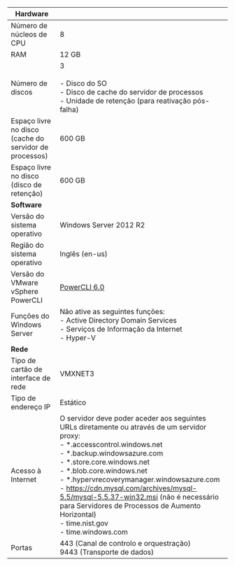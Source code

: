 | **Hardware** | |
| --- |---|
| Número de núcleos de CPU| 8 |
| RAM| 12 GB|
| Número de discos | 3 <br><br> - Disco do SO<br> - Disco de cache do servidor de processos<br> - Unidade de retenção (para reativação pós-falha)|
| Espaço livre no disco (cache do servidor de processos) | 600 GB
| Espaço livre no disco (disco de retenção) | 600 GB|
| **Software** | |
| Versão do sistema operativo | Windows Server 2012 R2 |
| Região do sistema operativo | Inglês (en-us)|
| Versão do VMware vSphere PowerCLI | [PowerCLI 6.0](https://my.vmware.com/web/vmware/details?productId=491&downloadGroup=PCLI600R1 "PowerCLI 6.0")|
| Funções do Windows Server | Não ative as seguintes funções: <br> - Active Directory Domain Services <br>- Serviços de Informação da Internet <br> - Hyper-V |
| **Rede** | |
| Tipo de cartão de interface de rede | VMXNET3 |
| Tipo de endereço IP | Estático |
| Acesso à Internet | O servidor deve poder aceder aos seguintes URLs diretamente ou através de um servidor proxy: <br> - \*.accesscontrol.windows.net<br> - \*.backup.windowsazure.com <br>- \*.store.core.windows.net<br> - \*.blob.core.windows.net<br> - \*.hypervrecoverymanager.windowsazure.com <br> - https://cdn.mysql.com/archives/mysql-5.5/mysql-5.5.37-win32.msi (não é necessário para Servidores de Processos de Aumento Horizontal) <br> - time.nist.gov <br> - time.windows.com |
| Portas | 443 (Canal de controlo e orquestração)<br>9443 (Transporte de dados)|

